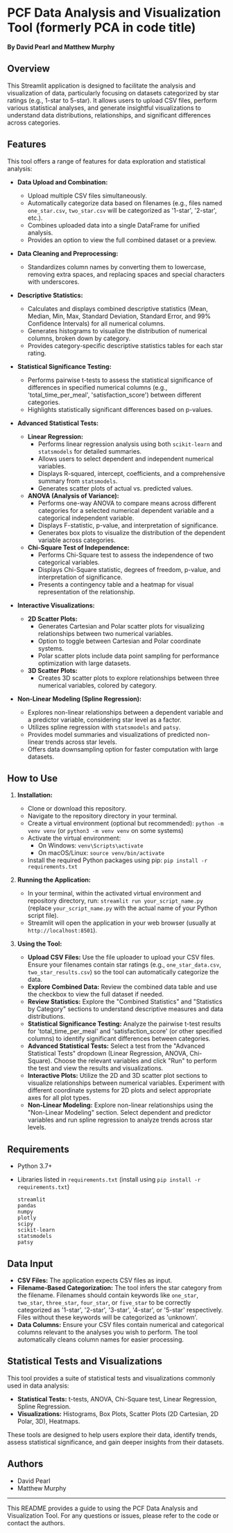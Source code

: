 # PCF Data Analysis and Visualization Tool (formerly PCA in code title)

**By David Pearl and Matthew Murphy**

## Overview

This Streamlit application is designed to facilitate the analysis and visualization of data, particularly focusing on datasets categorized by star ratings (e.g., 1-star to 5-star). It allows users to upload CSV files, perform various statistical analyses, and generate insightful visualizations to understand data distributions, relationships, and significant differences across categories.

## Features

This tool offers a range of features for data exploration and statistical analysis:

*   **Data Upload and Combination:**
    *   Upload multiple CSV files simultaneously.
    *   Automatically categorize data based on filenames (e.g., files named `one_star.csv`, `two_star.csv` will be categorized as '1-star', '2-star', etc.).
    *   Combines uploaded data into a single DataFrame for unified analysis.
    *   Provides an option to view the full combined dataset or a preview.

*   **Data Cleaning and Preprocessing:**
    *   Standardizes column names by converting them to lowercase, removing extra spaces, and replacing spaces and special characters with underscores.

*   **Descriptive Statistics:**
    *   Calculates and displays combined descriptive statistics (Mean, Median, Min, Max, Standard Deviation, Standard Error, and 99% Confidence Intervals) for all numerical columns.
    *   Generates histograms to visualize the distribution of numerical columns, broken down by category.
    *   Provides category-specific descriptive statistics tables for each star rating.

*   **Statistical Significance Testing:**
    *   Performs pairwise t-tests to assess the statistical significance of differences in specified numerical columns (e.g., 'total_time_per_meal', 'satisfaction_score') between different categories.
    *   Highlights statistically significant differences based on p-values.

*   **Advanced Statistical Tests:**
    *   **Linear Regression:**
        *   Performs linear regression analysis using both `scikit-learn` and `statsmodels` for detailed summaries.
        *   Allows users to select dependent and independent numerical variables.
        *   Displays R-squared, intercept, coefficients, and a comprehensive summary from `statsmodels`.
        *   Generates scatter plots of actual vs. predicted values.
    *   **ANOVA (Analysis of Variance):**
        *   Performs one-way ANOVA to compare means across different categories for a selected numerical dependent variable and a categorical independent variable.
        *   Displays F-statistic, p-value, and interpretation of significance.
        *   Generates box plots to visualize the distribution of the dependent variable across categories.
    *   **Chi-Square Test of Independence:**
        *   Performs Chi-Square test to assess the independence of two categorical variables.
        *   Displays Chi-Square statistic, degrees of freedom, p-value, and interpretation of significance.
        *   Presents a contingency table and a heatmap for visual representation of the relationship.

*   **Interactive Visualizations:**
    *   **2D Scatter Plots:**
        *   Generates Cartesian and Polar scatter plots for visualizing relationships between two numerical variables.
        *   Option to toggle between Cartesian and Polar coordinate systems.
        *   Polar scatter plots include data point sampling for performance optimization with large datasets.
    *   **3D Scatter Plots:**
        *   Creates 3D scatter plots to explore relationships between three numerical variables, colored by category.

*   **Non-Linear Modeling (Spline Regression):**
    *   Explores non-linear relationships between a dependent variable and a predictor variable, considering star level as a factor.
    *   Utilizes spline regression with `statsmodels` and `patsy`.
    *   Provides model summaries and visualizations of predicted non-linear trends across star levels.
    *   Offers data downsampling option for faster computation with large datasets.


## How to Use

1.  **Installation:**
    *   Clone or download this repository.
    *   Navigate to the repository directory in your terminal.
    *   Create a virtual environment (optional but recommended): `python -m venv venv` (or `python3 -m venv venv` on some systems)
    *   Activate the virtual environment:
        *   On Windows: `venv\Scripts\activate`
        *   On macOS/Linux: `source venv/bin/activate`
    *   Install the required Python packages using pip: `pip install -r requirements.txt`

2.  **Running the Application:**
    *   In your terminal, within the activated virtual environment and repository directory, run: `streamlit run your_script_name.py` (replace `your_script_name.py` with the actual name of your Python script file).
    *   Streamlit will open the application in your web browser (usually at `http://localhost:8501`).

3.  **Using the Tool:**
    *   **Upload CSV Files:** Use the file uploader to upload your CSV files. Ensure your filenames contain star ratings (e.g., `one_star_data.csv`, `two_star_results.csv`) so the tool can automatically categorize the data.
    *   **Explore Combined Data:** Review the combined data table and use the checkbox to view the full dataset if needed.
    *   **Review Statistics:** Explore the "Combined Statistics" and "Statistics by Category" sections to understand descriptive measures and data distributions.
    *   **Statistical Significance Testing:** Analyze the pairwise t-test results for 'total\_time\_per\_meal' and 'satisfaction\_score' (or other specified columns) to identify significant differences between categories.
    *   **Advanced Statistical Tests:** Select a test from the "Advanced Statistical Tests" dropdown (Linear Regression, ANOVA, Chi-Square). Choose the relevant variables and click "Run" to perform the test and view the results and visualizations.
    *   **Interactive Plots:** Utilize the 2D and 3D scatter plot sections to visualize relationships between numerical variables. Experiment with different coordinate systems for 2D plots and select appropriate axes for all plot types.
    *   **Non-Linear Modeling:** Explore non-linear relationships using the "Non-Linear Modeling" section. Select dependent and predictor variables and run spline regression to analyze trends across star levels.

## Requirements

*   Python 3.7+
*   Libraries listed in `requirements.txt` (install using `pip install -r requirements.txt`)

    ```
    streamlit
    pandas
    numpy
    plotly
    scipy
    scikit-learn
    statsmodels
    patsy
    ```

## Data Input

*   **CSV Files:** The application expects CSV files as input.
*   **Filename-Based Categorization:** The tool infers the star category from the filename. Filenames should contain keywords like `one_star`, `two_star`, `three_star`, `four_star`, or `five_star` to be correctly categorized as '1-star', '2-star', '3-star', '4-star', or '5-star' respectively. Files without these keywords will be categorized as 'unknown'.
*   **Data Columns:** Ensure your CSV files contain numerical and categorical columns relevant to the analyses you wish to perform. The tool automatically cleans column names for easier processing.

## Statistical Tests and Visualizations

This tool provides a suite of statistical tests and visualizations commonly used in data analysis:

*   **Statistical Tests:** t-tests, ANOVA, Chi-Square test, Linear Regression, Spline Regression.
*   **Visualizations:** Histograms, Box Plots, Scatter Plots (2D Cartesian, 2D Polar, 3D), Heatmaps.

These tools are designed to help users explore their data, identify trends, assess statistical significance, and gain deeper insights from their datasets.

## Authors

*   David Pearl
*   Matthew Murphy

---

This README provides a guide to using the PCF Data Analysis and Visualization Tool. For any questions or issues, please refer to the code or contact the authors.

